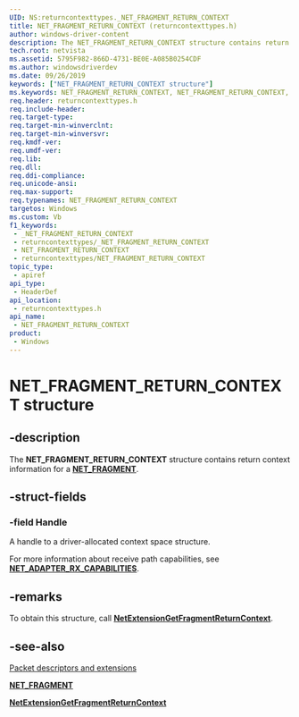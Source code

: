 ```yaml
---
UID: NS:returncontexttypes._NET_FRAGMENT_RETURN_CONTEXT
title: NET_FRAGMENT_RETURN_CONTEXT (returncontexttypes.h)
author: windows-driver-content
description: The NET_FRAGMENT_RETURN_CONTEXT structure contains return context information for a [**NET_FRAGMENT**](../fragment/ns-fragment-_net_fragment.md).
tech.root: netvista
ms.assetid: 5795F982-866D-4731-BE0E-A085B0254CDF
ms.author: windowsdriverdev
ms.date: 09/26/2019
keywords: ["NET_FRAGMENT_RETURN_CONTEXT structure"]
ms.keywords: NET_FRAGMENT_RETURN_CONTEXT, NET_FRAGMENT_RETURN_CONTEXT,
req.header: returncontexttypes.h
req.include-header: 
req.target-type: 
req.target-min-winverclnt: 
req.target-min-winversvr: 
req.kmdf-ver: 
req.umdf-ver: 
req.lib: 
req.dll: 
req.ddi-compliance: 
req.unicode-ansi: 
req.max-support: 
req.typenames: NET_FRAGMENT_RETURN_CONTEXT
targetos: Windows
ms.custom: Vb
f1_keywords:
 - _NET_FRAGMENT_RETURN_CONTEXT
 - returncontexttypes/_NET_FRAGMENT_RETURN_CONTEXT
 - NET_FRAGMENT_RETURN_CONTEXT
 - returncontexttypes/NET_FRAGMENT_RETURN_CONTEXT
topic_type:
 - apiref
api_type:
 - HeaderDef
api_location:
 - returncontexttypes.h
api_name:
 - NET_FRAGMENT_RETURN_CONTEXT
product:
 - Windows
---
```


# NET_FRAGMENT_RETURN_CONTEXT structure


## -description

The **NET_FRAGMENT_RETURN_CONTEXT** structure contains return context information for a [**NET_FRAGMENT**](../fragment/ns-fragment-_net_fragment.md).

## -struct-fields

### -field Handle

A handle to a driver-allocated context space structure.

For more information about receive path capabilities, see [**NET_ADAPTER_RX_CAPABILITIES**](../netadapter/ns-netadapter-_net_adapter_rx_capabilities.md).

## -remarks

To obtain this structure, call [**NetExtensionGetFragmentReturnContext**](../returncontext/nf-returncontext-netextensiongetfragmentreturncontext.md).

## -see-also

[Packet descriptors and extensions](/windows-hardware/drivers/netcx/packet-descriptors-and-extensions)

[**NET_FRAGMENT**](../fragment/ns-fragment-_net_fragment.md)

[**NetExtensionGetFragmentReturnContext**](../returncontext/nf-returncontext-netextensiongetfragmentreturncontext.md)